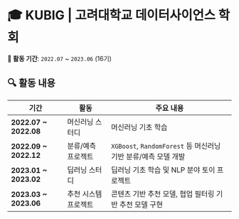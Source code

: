 
# 🎓 KUBIG | 고려대학교 데이터사이언스 학회  

**📅 활동 기간**: `2022.07` ~ `2023.06` (16기)  

## 🔍 활동 내용  

| 기간 | 활동 | 주요 내용 |
|------|-----------------|----------------------------------------------------|
| **2022.07 ~ 2022.08** | 머신러닝 스터디 | 머신러닝 기초 학습 |
| **2022.09 ~ 2022.12** | 분류/예측 프로젝트 | `XGBoost`, `RandomForest` 등 머신러닝 기반 분류/예측 모델 개발 |
| **2023.01 ~ 2023.02** | 딥러닝 스터디 | 딥러닝 기초 학습 및 NLP 분야 토이 프로젝트 |
| **2023.03 ~ 2023.06** | 추천 시스템 프로젝트 | 콘텐츠 기반 추천 모델, 협업 필터링 기반 추천 모델 구현 |
